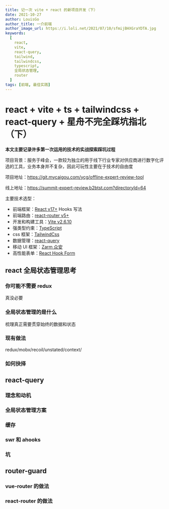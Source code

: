 ```yaml
---
title: 记一次 vite + react 的新项目开发（下）
date: 2021-10-27
author: LouisGo
author_title: 一介前端
author_image_url: https://i.loli.net/2021/07/10/sfmijBHXGraYDTA.jpg
keywords:
  [
    react,
    vite,
    react-query,
    tailwind,
    tailwindcss,
    typescript,
    全局状态管理,
    router
  ]
tags: [前端, 最佳实践]
---
```


# react + vite + ts + tailwindcss + react-query + 星舟不完全踩坑指北（下）

**本文主要记录许多第一次运用的技术的实战探索踩坑过程**

项目背景：服务于峰会，一款较为独立的用于线下行业专家对供应商进行数字化评选的工具，业务本身并不复杂，因此可玩性主要在于技术的自由度

项目地址：https://git.mycaigou.com/ycg/offline-expert-review-tool

线上地址：https://summit-expert-review.b2btst.com?directoryId=64

主要技术选型：

- 前端框架：[React v17+](https://reactjs.org/) Hooks 写法
- 前端路由：[react-router v5+](https://reactrouter.com/web/guides/quick-start)
- 开发和构建工具：[Vite v2.6.10](https://cn.vitejs.dev/)
- 强类型约束：[TypeScript](https://www.typescriptlang.org/)
- css 框架：[TailwindCss](https://www.tailwindcss.cn/)
- 数据管理：[react-query](https://react-query.tanstack.com/)
- 移动 UI 框架：[Zarm 众安](https://zarm.design/#/docs/introduce)
- 高性能表单：[React Hook Form](https://www.react-hook-form.com/)

## react 全局状态管理思考

### 你可能不需要 redux

真没必要

### 全局状态管理的是什么

梳理真正需要贯穿始终的数据和状态

### 现有做法

redux/mobx/recoil/unstated/context/

### 如何抉择

## react-query

### 理念和动机

### 全局状态管理方案

### 缓存

### swr 和 ahooks

### 坑

## router-guard

### vue-router 的做法

### react-router 的做法
